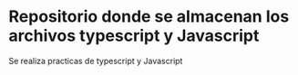 # Repositorio donde se almacenan los archivos typescript y Javascript


Se realiza practicas de typescript y Javascript
